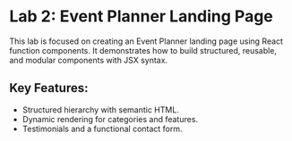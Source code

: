 # Lab 2: Event Planner Landing Page

This lab is focused on creating an Event Planner landing page using React function components. It demonstrates how to build structured, reusable, and modular components with JSX syntax.

## Key Features:
- Structured hierarchy with semantic HTML.
- Dynamic rendering for categories and features.
- Testimonials and a functional contact form.